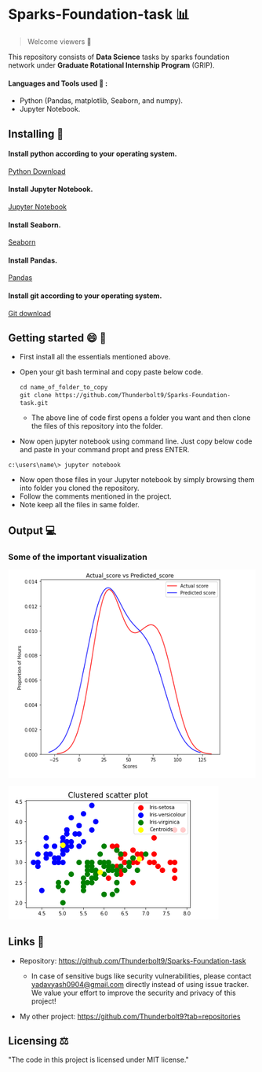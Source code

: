 # Sparks-Foundation-task 📊
> Welcome viewers 🙂

This repository consists of **Data Science** tasks by sparks foundation network under **Graduate Rotational Internship Program** (GRIP). 

#### Languages and Tools used 🔧 :
- Python (Pandas, matplotlib, Seaborn, and numpy).
- Jupyter Notebook.

## Installing 💾 

#### Install python according to your operating system.
[Python Download](https://www.python.org/downloads/)
#### Install Jupyter Notebook.
[Jupyter Notebook](https://jupyter.org/install)
#### Install Seaborn.
[Seaborn](https://seaborn.pydata.org/installing.html)
#### Install Pandas.
[Pandas](https://pandas.pydata.org/pandas-docs/stable/getting_started/install.html)
#### Install git according to your operating system.
[Git download](https://git-scm.com/downloads)

## Getting started 😄 📑
- First install all the essentials mentioned above.
- Open your git bash terminal and copy paste below code.
  ```
  cd name_of_folder_to_copy
  git clone https://github.com/Thunderbolt9/Sparks-Foundation-task.git
  ```
  - The above line of code first opens a folder you want and then clone the files of this repository into the folder.

- Now open jupyter notebook using command line. Just copy below code and paste in your command propt and press ENTER.
```
c:\users\name\> jupyter notebook
```
- Now open those files in your Jupyter notebook by simply browsing them into folder you cloned the repository.
- Follow the comments mentioned in the project.
- Note keep all the files in same folder.
## Output 💻
### Some of the important visualization
![Task-2](https://github.com/Thunderbolt9/Sparks-Foundation-task/blob/master/Task-2/Grip_task_2_image.PNG)

![Task-3](https://github.com/Thunderbolt9/Sparks-Foundation-task/blob/master/Task-3/Grip_task_3_image.PNG)

## Links 🔗

- Repository: https://github.com/Thunderbolt9/Sparks-Foundation-task
  - In case of sensitive bugs like security vulnerabilities, please contact
    yadavyash0904@gmail.com directly instead of using issue tracker. We value your effort
    to improve the security and privacy of this project!

- My other project:
https://github.com/Thunderbolt9?tab=repositories

## Licensing ⚖️ 

"The code in this project is licensed under MIT license."
